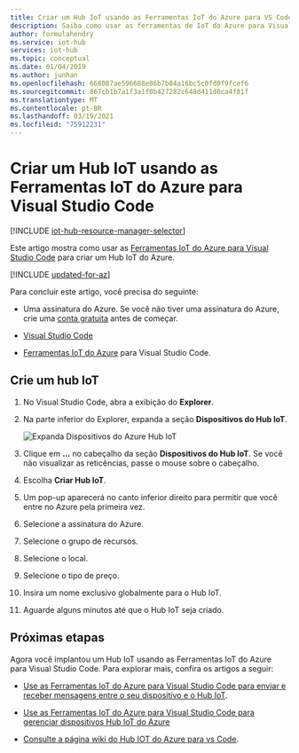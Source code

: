```yaml
---
title: Criar um Hub IoT usando as Ferramentas IoT do Azure para VS Code | Microsoft Docs
description: Saiba como usar as ferramentas de IoT do Azure para Visual Studio Code para criar um hub IoT do Azure em um grupo de recursos.
author: formulahendry
ms.service: iot-hub
services: iot-hub
ms.topic: conceptual
ms.date: 01/04/2019
ms.author: junhan
ms.openlocfilehash: 668087ae596688e86b7b84a16bc5c0fd0f9fcef6
ms.sourcegitcommit: 867cb1b7a1f3a1f0b427282c648d411d0ca4f81f
ms.translationtype: MT
ms.contentlocale: pt-BR
ms.lasthandoff: 03/19/2021
ms.locfileid: "75912231"
---
```

# <a name="create-an-iot-hub-using-the-azure-iot-tools-for-visual-studio-code"></a>Criar um Hub IoT usando as Ferramentas IoT do Azure para Visual Studio Code

[!INCLUDE [iot-hub-resource-manager-selector](../../includes/iot-hub-resource-manager-selector.md)]

Este artigo mostra como usar as [Ferramentas IoT do Azure para Visual Studio Code](https://marketplace.visualstudio.com/items?itemName=vsciot-vscode.azure-iot-tools) para criar um Hub IoT do Azure. 

[!INCLUDE [updated-for-az](../../includes/updated-for-az.md)]

Para concluir este artigo, você precisa do seguinte:

- Uma assinatura do Azure. Se você não tiver uma assinatura do Azure, crie uma [conta gratuita](https://azure.microsoft.com/free/?WT.mc_id=A261C142F) antes de começar.

- [Visual Studio Code](https://code.visualstudio.com/)

- [Ferramentas IoT do Azure](https://marketplace.visualstudio.com/items?itemName=vsciot-vscode.azure-iot-tools) para Visual Studio Code.

## <a name="create-an-iot-hub"></a>Crie um hub IoT

1. No Visual Studio Code, abra a exibição do **Explorer**.

2. Na parte inferior do Explorer, expanda a seção **Dispositivos do Hub IoT**. 

   ![Expanda Dispositivos do Azure Hub IoT](./media/iot-hub-create-use-iot-toolkit/azure-iot-hub-devices.png)

3. Clique em **...** no cabeçalho da seção **Dispositivos do Hub IoT**. Se você não visualizar as reticências, passe o mouse sobre o cabeçalho. 

4. Escolha **Criar Hub IoT**.

5. Um pop-up aparecerá no canto inferior direito para permitir que você entre no Azure pela primeira vez.

6. Selecione a assinatura do Azure. 

7. Selecione o grupo de recursos.

8. Selecione o local.

9. Selecione o tipo de preço.

10. Insira um nome exclusivo globalmente para o Hub IoT.

11. Aguarde alguns minutos até que o Hub IoT seja criado.

## <a name="next-steps"></a>Próximas etapas

Agora você implantou um Hub IoT usando as Ferramentas IoT do Azure para Visual Studio Code. Para explorar mais, confira os artigos a seguir:

* [Use as Ferramentas IoT do Azure para Visual Studio Code para enviar e receber mensagens entre o seu dispositivo e o Hub IoT](iot-hub-vscode-iot-toolkit-cloud-device-messaging.md).

* [Use as Ferramentas IoT do Azure para Visual Studio Code para gerenciar dispositivos Hub IoT do Azure](iot-hub-device-management-iot-toolkit.md)

* [Consulte a página wiki do Hub IOT do Azure para vs Code](https://github.com/microsoft/vscode-azure-iot-toolkit/wiki).

